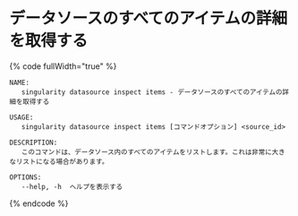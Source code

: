 # データソースのすべてのアイテムの詳細を取得する

{% code fullWidth="true" %}
```
NAME:
   singularity datasource inspect items - データソースのすべてのアイテムの詳細を取得する

USAGE:
   singularity datasource inspect items [コマンドオプション] <source_id>

DESCRIPTION:
   このコマンドは、データソース内のすべてのアイテムをリストします。これは非常に大きなリストになる場合があります。

OPTIONS:
   --help, -h  ヘルプを表示する
```
{% endcode %}